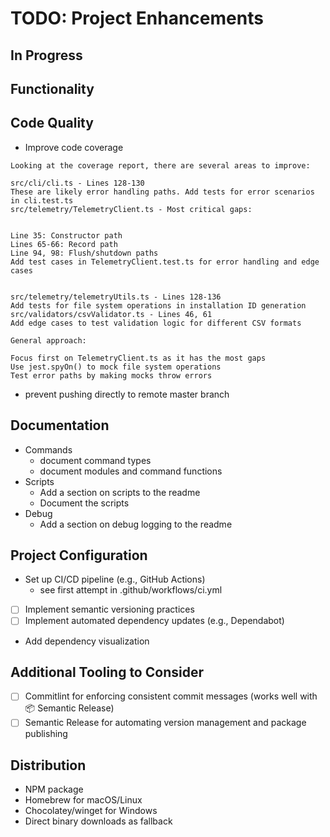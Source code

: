 # TODO: Project Enhancements

## In Progress

## Functionality

## Code Quality

- Improve code coverage

```
Looking at the coverage report, there are several areas to improve:

src/cli/cli.ts - Lines 128-130
These are likely error handling paths. Add tests for error scenarios in cli.test.ts
src/telemetry/TelemetryClient.ts - Most critical gaps:


Line 35: Constructor path
Lines 65-66: Record path
Line 94, 98: Flush/shutdown paths
Add test cases in TelemetryClient.test.ts for error handling and edge cases


src/telemetry/telemetryUtils.ts - Lines 128-136
Add tests for file system operations in installation ID generation
src/validators/csvValidator.ts - Lines 46, 61
Add edge cases to test validation logic for different CSV formats

General approach:

Focus first on TelemetryClient.ts as it has the most gaps
Use jest.spyOn() to mock file system operations
Test error paths by making mocks throw errors
```

- prevent pushing directly to remote master branch

## Documentation

- Commands
  - document command types
  - document modules and command functions
- Scripts
  - Add a section on scripts to the readme
  - Document the scripts
- Debug
  - Add a section on debug logging to the readme

## Project Configuration

- Set up CI/CD pipeline (e.g., GitHub Actions)
  - see first attempt in .github/workflows/ci.yml
- [ ] Implement semantic versioning practices
- [ ] Implement automated dependency updates (e.g., Dependabot)
- Add dependency visualization

## Additional Tooling to Consider

- [ ] Commitlint for enforcing consistent commit messages (works well with 📦 Semantic Release)
- [ ] Semantic Release for automating version management and package publishing

## Distribution

- NPM package
- Homebrew for macOS/Linux
- Chocolatey/winget for Windows
- Direct binary downloads as fallback
